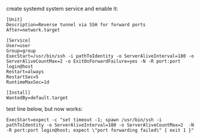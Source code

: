 create systemd system service and enable it:
```service
[Unit]
Description=Reverse tunnel via SSH for forward ports
After=network.target

[Service]
User=user
Group=group
ExecStart=/usr/bin/ssh -i pathToIdentity -o ServerAliveInterval=180 -o ServerAliveCountMax=2 -o ExitOnForwardFailure=yes -N -R port:port login@host
Restart=always
RestartSec=5
RuntimeMaxSec=1d

[Install]
WantedBy=default.target
```
test line below, but now works:
```service
ExecStart=expect -c "set timeout -1; spawn /usr/bin/ssh -i pathToIdentity -o ServerAliveInterval=180 -o ServerAliveCountMax=2  -N -R port:port login@host; expect \"port forwarding failed\" { exit 1 }"
```
